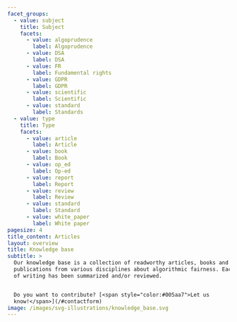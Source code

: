 ```yaml
---
facet_groups:
  - value: subject
    title: Subject
    facets:
      - value: algoprudence
        label: Algoprudence
      - value: DSA
        label: DSA
      - value: FR
        label: Fundamental rights
      - value: GDPR
        label: GDPR
      - value: scientific
        label: Scientific
      - value: standard
        label: Standards
  - value: type
    title: Type
    facets:
      - value: article
        label: Article
      - value: book
        label: Book
      - value: op_ed
        label: Op-ed
      - value: report
        label: Report
      - value: review
        label: Review
      - value: standard
        label: Standard
      - value: white_paper
        label: White paper
pagesize: 4
title_content: Articles
layout: overview
title: Knowledge base
subtitle: >
  Our knowledge base is a collection of readworthy articles, books and other
  publications from various disciplines about algorithmic fairness. Each piece
  of writing has been summarized and/or reviewed.


  Do you want to contribute? [<span style="color:#005aa7">Let us
  know!</span>](/#contactform)
image: /images/svg-illustrations/knowledge_base.svg
---
```


